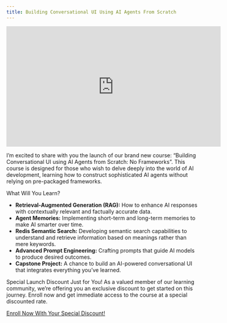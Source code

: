 ```yaml
---
title: Building Conversational UI Using AI Agents From Scratch
---
```


<iframe width="560" height="315" src="https://www.youtube.com/embed/YlcQg02daGQ?si=OcacIrRsQX_8F3t8" title="YouTube video player" frameborder="0" allow="accelerometer; autoplay; clipboard-write; encrypted-media; gyroscope; picture-in-picture; web-share" referrerpolicy="strict-origin-when-cross-origin" allowfullscreen></iframe>

I’m excited to share with you the launch of our brand new course: “Building Conversational UI using AI Agents from Scratch: No Frameworks”. This course is designed for those who wish to delve deeply into the world of AI development, learning how to construct sophisticated AI agents without relying on pre-packaged frameworks.

What Will You Learn?

-	**Retrieval-Augmented Generation (RAG):** How to enhance AI responses with contextually relevant and factually accurate data.
-	**Agent Memories:** Implementing short-term and long-term memories to make AI smarter over time.
-	**Redis Semantic Search:** Developing semantic search capabilities to understand and retrieve information based on meanings rather than mere keywords.
-	**Advanced Prompt Engineering:** Crafting prompts that guide AI models to produce desired outcomes.
-	**Capstone Project:** A chance to build an AI-powered conversational UI that integrates everything you’ve learned.

Special Launch Discount Just for You!
As a valued member of our learning community, we’re offering you an exclusive discount to get started on this journey. Enroll now and get immediate access to the course at a special discounted rate.

[Enroll Now With Your Special Discount!](https://www.udemy.com/course/building-a-conversational-ui-with-ai-agents-from-scratch/?couponCode=1C20084DD74182BB9DB2)
